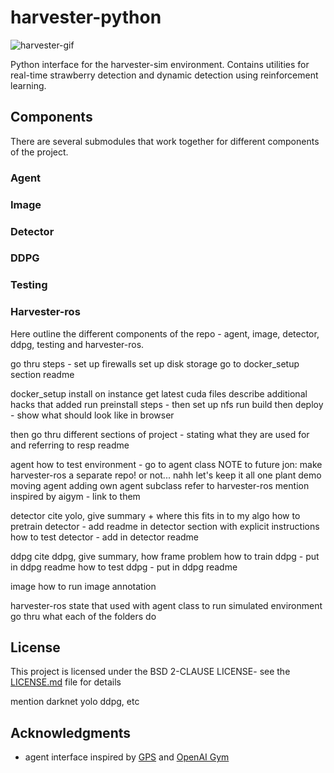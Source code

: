# harvester-python
![harvester-gif](https://imgur.com/0dghLur.gif)

Python interface for the harvester-sim environment. Contains utilities for real-time strawberry detection and dynamic detection using reinforcement learning. 

## Components
There are several submodules that work together for different components of the project. 

### Agent

### Image

### Detector

### DDPG

### Testing

### Harvester-ros

Here outline the different components of the repo - agent, image, detector, ddpg, testing and harvester-ros.

go thru steps - set up firewalls 
set up disk storage
go to docker_setup section readme

docker_setup
install on instance
get latest cuda files
describe additional hacks that added
run preinstall steps - then set up nfs
run build
then deploy - show what should look like in browser

then go thru different sections of project - stating what they are used for and referring to resp readme

agent
how to test environment - go to agent class NOTE to future jon: make harvester-ros a separate repo! or not... nahh let's keep it all one
plant demo
moving agent
adding own agent subclass
refer to harvester-ros
mention inspired by aigym - link to them

detector
cite yolo, give summary + where this fits in to my algo
how to pretrain detector - add readme in detector section with explicit instructions
how to test detector - add in detector readme 

ddpg
cite ddpg, give summary, how frame problem
how to train ddpg - put in ddpg readme
how to test ddpg - put in ddpg readme

image 
how to run image annotation

harvester-ros
state that used with agent class to run simulated environment
go thru what each of the folders do 

## License
This project is licensed under the BSD 2-CLAUSE LICENSE- see the [LICENSE.md](LICENSE.md) file for details

mention darknet yolo ddpg, etc

## Acknowledgments
* agent interface inspired by [GPS](http://rll.berkeley.edu/gps/) and [OpenAI Gym](https://gym.openai.com/)
